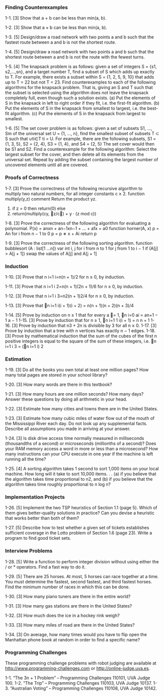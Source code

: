 ### Finding Counterexamples

1-1. [3] Show that a + b can be less than min(a, b).

1-2. [3] Show that a × b can be less than min(a, b).

1-3. [5] Design/draw a road network with two points a and b such that the fastest route
between a and b is not the shortest route.

1-4. [5] Design/draw a road network with two points a and b such that the shortest
route between a and b is not the route with the fewest turns.

1-5. [4] The knapsack problem is as follows: given a set of integers S = {s1, s2,...,sn},
and a target number T, find a subset of S which adds up exactly to T. For example,
there exists a subset within S = {1, 2, 5, 9, 10} that adds up to T = 22 but not
T = 23.
Find counterexamples to each of the following algorithms for the knapsack problem.
That is, giving an S and T such that the subset is selected using the algorithm does
not leave the knapsack completely full, even though such a solution exists.
(a) Put the elements of S in the knapsack in left to right order if they fit, i.e. the
first-fit algorithm.
(b) Put the elements of S in the knapsack from smallest to largest, i.e. the best-fit
algorithm.
(c) Put the elements of S in the knapsack from largest to smallest.

1-6. [5] The set cover problem is as follows: given a set of subsets S1, ..., Sm of the
universal set U = {1, ..., n}, find the smallest subset of subsets T ⊂ S such that
∪ti∈T ti = U. For example, there are the following subsets, S1 = {1, 3, 5}, S2 =
{2, 4}, S3 = {1, 4}, and S4 = {2, 5} The set cover would then be S1 and S2.
Find a counterexample for the following algorithm: Select the largest subset for the
cover, and then delete all its elements from the universal set. Repeat by adding the
subset containing the largest number of uncovered elements until all are covered.

### Proofs of Correctness

1-7. [3] Prove the correctness of the following recursive algorithm to multiply two
natural numbers, for all integer constants c ≥ 2.
function multiply(y,z)
comment Return the product yz.

1. if z = 0 then return(0) else
2. return(multiply(cy, z/c) + y · (z mod c))

1-8. [3] Prove the correctness of the following algorithm for evaluating a polynomial.
P(x) = anxn + an−1xn−1 + ... + a1x + a0
function horner(A, x)
p = An
for i from n − 1 to 0
p = p ∗ x + Ai
return p

1-9. [3] Prove the correctness of the following sorting algorithm.
function bubblesort (A : list[1 ...n])
var int i, j
for i from n to 1
for j from 1 to i − 1
if (A[j] > A[j + 1])
swap the values of A[j] and A[j + 1]

### Induction

1-10. [3] Prove that n
i=1 i=n(n + 1)/2 for n ≥ 0, by induction.

1-11. [3] Prove that n
i=1 i
2=n(n + 1)(2n + 1)/6 for n ≥ 0, by induction.

1-12. [3] Prove that n
i=1 i
3=n2(n + 1)2/4 for n ≥ 0, by induction.

1-13. [3] Prove that
n
i=1
i(i + 1)(i + 2) = n(n + 1)(n + 2)(n + 3)/4

1-14. [5] Prove by induction on n ≥ 1 that for every a = 1,
n
i=0
ai = an+1 − 1
a − 1
1-15. [3] Prove by induction that for n ≥ 1,
n
i=1
1
i(i + 1) = n
n + 1
1-16. [3] Prove by induction that n3 + 2n is divisible by 3 for all n ≥ 0.
1-17. [3] Prove by induction that a tree with n vertices has exactly n − 1 edges.
1-18. [3] Prove by mathematical induction that the sum of the cubes of the first n
positive integers is equal to the square of the sum of these integers, i.e.
n
i=1
i
3 = (n
i=1
i)
2

### Estimation

1-19. [3] Do all the books you own total at least one million pages? How many total
pages are stored in your school library?

1-20. [3] How many words are there in this textbook?

1-21. [3] How many hours are one million seconds? How many days? Answer these
questions by doing all arithmetic in your head.

1-22. [3] Estimate how many cities and towns there are in the United States.

1-23. [3] Estimate how many cubic miles of water flow out of the mouth of the Mississippi River each day. Do not look up any supplemental facts. Describe all assumptions you made in arriving at your answer.

1-24. [3] Is disk drive access time normally measured in milliseconds (thousandths of a
second) or microseconds (millionths of a second)? Does your RAM memory access
a word in more or less than a microsecond? How many instructions can your CPU
execute in one year if the machine is left running all the time?

1-25. [4] A sorting algorithm takes 1 second to sort 1,000 items on your local machine.
How long will it take to sort 10,000 items. . .
(a) if you believe that the algorithm takes time proportional to n2, and
(b) if you believe that the algorithm takes time roughly proportional to n log n?

### Implementation Projects

1-26. [5] Implement the two TSP heuristics of Section 1.1 (page 5). Which of them gives
better-quality solutions in practice? Can you devise a heuristic that works better
than both of them?

1-27. [5] Describe how to test whether a given set of tickets establishes sufficient coverage in the Lotto problem of Section 1.6 (page 23). Write a program to find good ticket sets.

### Interview Problems

1-28. [5] Write a function to perform integer division without using either the / or \*
operators. Find a fast way to do it.

1-29. [5] There are 25 horses. At most, 5 horses can race together at a time. You must
determine the fastest, second fastest, and third fastest horses. Find the minimum
number of races in which this can be done.

1-30. [3] How many piano tuners are there in the entire world?

1-31. [3] How many gas stations are there in the United States?

1-32. [3] How much does the ice in a hockey rink weigh?

1-33. [3] How many miles of road are there in the United States?

1-34. [3] On average, how many times would you have to flip open the Manhattan phone
book at random in order to find a specific name?

### Programming Challenges

These programming challenge problems with robot judging are available at
http://www.programming-challenges.com or http://online-judge.uva.es.

1-1. “The 3n + 1 Problem” – Programming Challenges 110101, UVA Judge 100.
1-2. “The Trip” – Programming Challenges 110103, UVA Judge 10137.
1-3. “Australian Voting” – Programming Challenges 110108, UVA Judge 10142.
